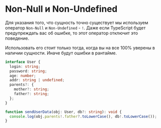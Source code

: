# Non-Null и Non-Undefined

Для указания того, что сущность точно существует мы используем оператор `Non-Null` и `Non-Undefined` - `!`. Даже если TypeScript будет предупреждать вас об ошибке, то этот оператор отключит это поведение.

Использовать его стоит только тогда, когда вы на все 100% уверены в наличии сущности. Иначе будут ошибки в рантайме.

```ts
interface User {
  login: string;
  password: string;
  age: number;
  addr: string | undefined;
  parents?: {
    mother?: string;
    father?: string;
  };
}

function sendUserData(obj: User, db?: string): void {
  console.log(obj.parents!.father?.toLowerCase(), db!.toLowerCase());
}
```